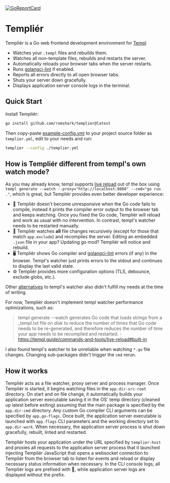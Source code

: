 <a href="https://goreportcard.com/report/github.com/romshark/templier">
    <img src="https://goreportcard.com/badge/github.com/romshark/templier" alt="GoReportCard">
</a>

# Templiér

Templiér is a Go web frontend development environment for
[Templ](https://github.com/a-h/templ)

- Watches your `.templ` files and rebuilds them.
- Watches all non-template files, rebuilds and restarts the server.
- Automatically reloads your browser tabs when the server restarts.
- Runs [golangci-lint](https://golangci-lint.run/) if enabled.
- Reports all errors directly to all open browser tabs.
- Shuts your server down gracefully.
- Displays application server console logs in the terminal.

## Quick Start

Install Templiér:
```sh
go install github.com/romshark/templier@latest 
```
Then copy-paste [example-config.yml](https://github.com/romshark/templier/blob/main/example-config.yml) to your project source folder as `templier.yml`, edit to your needs and run:

```sh
templier --config ./templier.yml
```

## How is Templiér different from templ's own watch mode?

As you may already know, templ supports [live reload](https://templ.guide/commands-and-tools/live-reload)
out of the box using `templ generate --watch --proxy="http://localhost:8080" --cmd="go run ."`,
which is great, but Templiér provides even better developer experience:

- 🥶 Templiér doesn't become unresponsive when the Go code fails to compile,
  instead it prints the compiler error output to the browser tab and keeps watching.
  Once you fixed the Go code, Templiér will reload and work as usual with no intervention.
  In contrast, templ's watcher needs to be restarted manually.
- 📁 Templiér watches **all** file changes recursively (except for those that match `app.exclude`) and recompiles the server.
  Editing an embedded `.json` file in your app?
  Updating go mod? Templiér will notice and rebuild.
- 🖥️ Templiér shows Go compiler and [golangci-lint](https://golangci-lint.run/) errors
  (if any) in the browser. Templ's watcher just prints errors to the stdout and
  continues to display the last valid state.
- ⚙️ Templiér provides more configuration options (TLS, debounce, exclude globs, etc.).

Other [alternatives](https://templ.guide/commands-and-tools/live-reload#built-in) to
templ's watcher also didn't fulfill my needs at the time of writing.

For now, Templiér doesn't implement templ watcher performance optimizations, such as:
> templ generate --watch generates Go code that loads strings from a _templ.txt file on disk to reduce the number of times that Go code needs to be re-generated, and therefore reduces the number of time your app needs to be recompiled and restarted. - https://templ.guide/commands-and-tools/live-reload#built-in

I also found templ's watcher to be unreliable when watching `*.go` file changes.
Changing sub-packages didn't trigger the `cmd` rerun.

## How it works

Templiér acts as a file watcher, proxy server and process manager.
Once Templiér is started, it begins watching files in the `app.dir-src-root` directory.
On start and on file change, it automatically builds your application server executable
saving it in the OS' temp directory (cleaned up latest before exiting) assuming that
the main package is specified by the `app.dir-cmd` directory. Any custom Go compiler
CLI arguments can be specified by `app.go-flags`. Once built, the application server
executable is launched with `app.flags` CLI parameters and the working directory
set to `app.dir-work`. When necessary, the application server process is shut down
gracefully, rebuilt, linted and restarted.

Templiér hosts your application under the URL specified by `templier-host` and proxies
all requests to the application server process that it launched injecting Templiér
JavaScript that opens a websocket connection to Templiér from the browser tab to listen
for events and reload or display necessary status information when necessary.
In the CLI console logs, all Templiér logs are prefixed with 🤖,
while application server logs are displayed without the prefix.
